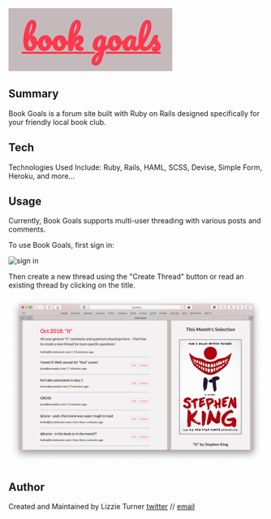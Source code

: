 ![book goals log](logo.png)

## Summary 

Book Goals is a forum site built with Ruby on Rails designed specifically for your friendly local book club. 

## Tech

Technologies Used Include: Ruby, Rails, HAML, SCSS, Devise, Simple Form, Heroku, and more...

## Usage

Currently, Book Goals supports multi-user threading with various posts and comments. 

To use Book Goals, first sign in:

![sign in](app/assets/images/sign_in)

Then create a new thread using the "Create Thread" button or read an existing thread by clicking on the title.

![sample post](/app/assets/images/this_month.png)

## Author
Created and Maintained by Lizzie Turner [twitter](twitter.com/iamlizzieturner) // [email](mailto:hello@lizzieturner.com)
